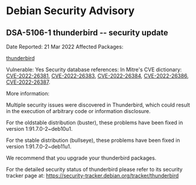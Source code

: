 
Debian Security Advisory
========================


DSA-5106-1 thunderbird -- security update
-----------------------------------------



Date Reported:
21 Mar 2022
Affected Packages:

[thunderbird](https://packages.debian.org/src:thunderbird)

Vulnerable:
Yes
Security database references:
In Mitre's CVE dictionary: [CVE-2022-26381](https://security-tracker.debian.org/tracker/CVE-2022-26381), [CVE-2022-26383](https://security-tracker.debian.org/tracker/CVE-2022-26383), [CVE-2022-26384](https://security-tracker.debian.org/tracker/CVE-2022-26384), [CVE-2022-26386](https://security-tracker.debian.org/tracker/CVE-2022-26386), [CVE-2022-26387](https://security-tracker.debian.org/tracker/CVE-2022-26387).  

More information:

Multiple security issues were discovered in Thunderbird, which could
result in the execution of arbitrary code or information disclosure.


For the oldstable distribution (buster), these problems have been fixed
in version 1:91.7.0-2~deb10u1.


For the stable distribution (bullseye), these problems have been fixed in
version 1:91.7.0-2~deb11u1.


We recommend that you upgrade your thunderbird packages.


For the detailed security status of thunderbird please refer to
its security tracker page at:
<https://security-tracker.debian.org/tracker/thunderbird>





